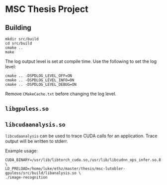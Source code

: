 # MSC Thesis Project

## Building

```
mkdir src/build
cd src/build
cmake ..
make
```


The log output level is set at compile time.
Use the following to set the log level:

```
cmake .. -DSPDLOG_LEVEL_OFF=ON
cmake .. -DSPDLOG_LEVEL_INFO=ON
cmake .. -DSPDLOG_LEVEL_DEBUG=ON
```

Remove `CMakeCache.txt` before changing the log level.

## `libgpuless.so`



## `libcudaanalysis.so`

`libcudaanalysis` can be used to trace CUDA calls for an application. Trace
output will be written to stderr.

Example usage:

```
CUDA_BINARY=/usr/lib/libtorch_cuda.so,/usr/lib/libcudnn_ops_infer.so.8.2.4 \
LD_PRELOAD=/home/luke/ethz/master/thesis/msc-lutobler-gpuless/src/build/libanalysis.so \
./image-recognition
```

